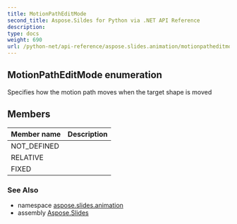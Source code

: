 ```yaml
---
title: MotionPathEditMode
second_title: Aspose.Sildes for Python via .NET API Reference
description: 
type: docs
weight: 690
url: /python-net/api-reference/aspose.slides.animation/motionpatheditmode/
---
```


## MotionPathEditMode enumeration

Specifies how the motion path moves when the target shape is moved

## Members
| Member name | Description |
| :- | :- |
|NOT_DEFINED||
|RELATIVE||
|FIXED||

### See Also

* namespace [aspose.slides.animation](/slides/python-net/api-reference/aspose.slides.animation/)
* assembly [Aspose.Slides](/slides/python-net/api-reference/)

